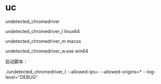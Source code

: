 # uc
undetected_chromedriver

undetected_chromedriver_l linux64

undetected_chromedriver_m macos

undetected_chromedriver_w.exe win64

启动脚本：

./undetected_chromedriver_l --allowed-ips= --allowed-origins=* --log-level="DEBUG"
